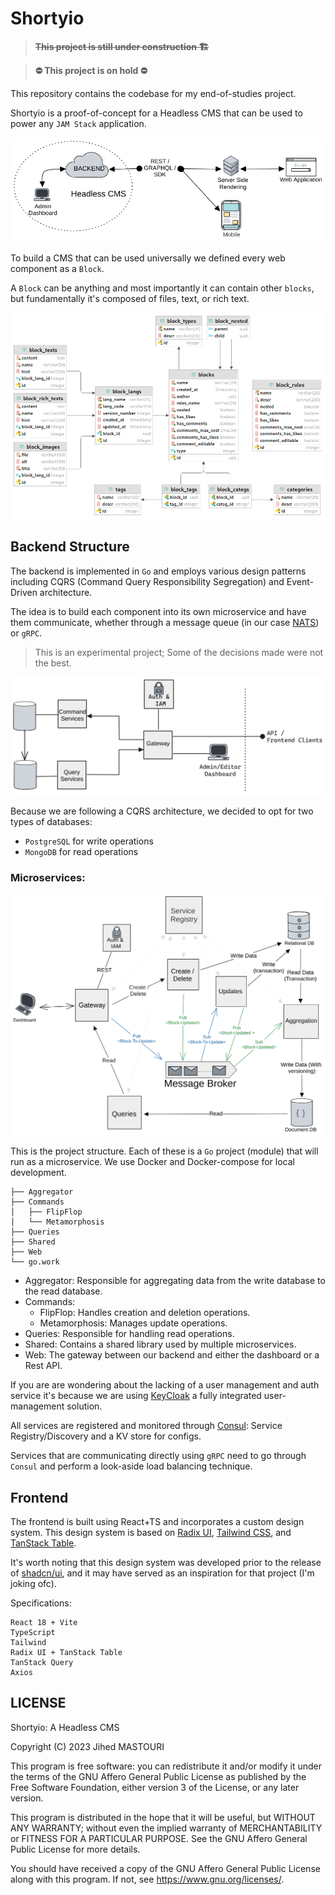 # Shortyio

> ~~**This project is still under construction :building_construction:**~~

> **:no_entry: This project is on hold :no_entry:**

This repository contains the codebase for my end-of-studies project.

Shortyio is a proof-of-concept for a Headless CMS that can be used to power any `JAM Stack` application.

![Headless CMS in JAM Stack](assets/headless_cms.png)

To build a CMS that can be used universally we defined every web component as a `Block`.

A `Block` can be anything and most importantly it can contain other `blocks`, but fundamentally it's composed of files, text, or rich text.

![blocks: database schema](assets/schema.png)

## Backend Structure

The backend is implemented in `Go` and employs various design patterns including CQRS (Command Query Responsibility Segregation) and Event-Driven architecture.

The idea is to build each component into its own microservice and have them communicate, whether through a message queue (in our case [NATS](https://nats.io/)) or `gRPC`.

> This is an experimental project; Some of the decisions made were not the best.

![Higher level architecture](assets/archi0.png)

Because we are following a CQRS architecture, we decided to opt for two types of databases:
- `PostgreSQL` for write operations
- `MongoDB` for read operations

### Microservices:

![Detailed architecture](assets/archi.png)

This is the project structure. Each of these is a `Go` project (module) that will run as a microservice. We use Docker and Docker-compose for local development.

```
├── Aggregator
├── Commands
│   ├── FlipFlop
│   └── Metamorphosis
├── Queries
├── Shared
├── Web
└── go.work
```

- Aggregator: Responsible for aggregating data from the write database to the read database.
- Commands:
  - FlipFlop: Handles creation and deletion operations.
  - Metamorphosis: Manages update operations.
- Queries: Responsible for handling read operations.
- Shared: Contains a shared library used by multiple microservices.
- Web: The gateway between our backend and either the dashboard or a Rest API.

If you are are wondering about the lacking of a user management and auth service it's because we are using [KeyCloak](https://www.keycloak.org/) a fully integrated user-management solution.

All services are registered and monitored through [Consul](https://www.consul.io/): Service Registry/Discovery and a KV store for configs.

Services that are communicating directly using `gRPC` need to go through `Consul` and perform a look-aside load balancing technique.


## Frontend

The frontend is built using React+TS and incorporates a custom design system. This design system is based on [Radix UI](https://www.radix-ui.com/), [Tailwind CSS](https://tailwindcss.com/), and [TanStack Table](https://tanstack.com/table).

It's worth noting that this design system was developed prior to the release of [shadcn/ui](https://ui.shadcn.com/), and it may have served as an inspiration for that project (I'm joking ofc).

Specifications:
```
React 18 + Vite
TypeScript
Tailwind
Radix UI + TanStack Table
TanStack Query
Axios
```
## LICENSE
Shortyio: A Headless CMS

Copyright (C) 2023 Jihed MASTOURI

This program is free software: you can redistribute it and/or modify
it under the terms of the GNU Affero General Public License as published by
the Free Software Foundation, either version 3 of the License, or any later version.

This program is distributed in the hope that it will be useful,
but WITHOUT ANY WARRANTY; without even the implied warranty of
MERCHANTABILITY or FITNESS FOR A PARTICULAR PURPOSE.  See the
GNU Affero General Public License for more details.

You should have received a copy of the GNU Affero General Public License
along with this program.  If not, see <https://www.gnu.org/licenses/>.
